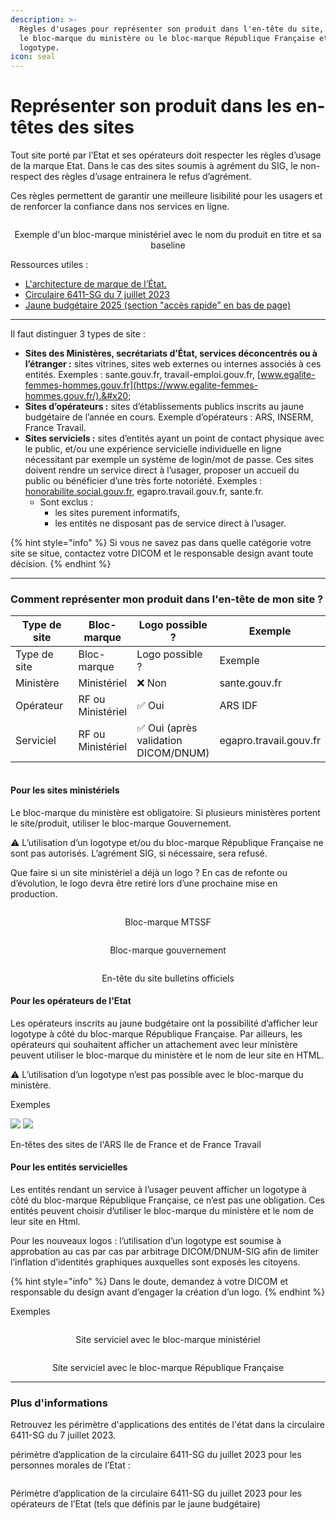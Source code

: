 ```yaml
---
description: >-
  Règles d'usages pour représenter son produit dans l'en-tête du site, utiliser
  le bloc-marque du ministère ou le bloc-marque République Française et un
  logotype.
icon: seal
---
```


# Représenter son produit dans les en-têtes des sites

Tout site porté par l’Etat et ses opérateurs doit respecter les règles d’usage de la marque Etat. Dans le cas des sites soumis à agrément du SIG, le non-respect des règles d’usage entrainera le refus d’agrément.

Ces règles permettent de garantir une meilleure lisibilité pour les usagers et de renforcer la confiance dans nos services en ligne.

<figure><img src="../.gitbook/assets/image (10).png" alt=""><figcaption></figcaption></figure>

<p align="center">Exemple d'un bloc-marque ministériel avec le nom du produit en titre et sa baseline</p>



Ressources utiles : &#x20;

* [L'architecture de marque de l’État.](https://www.info.gouv.fr/marque-de-letat/l-architecture-de-marque-de-l-etat)&#x20;
* [Circulaire 6411-SG du 7 juillet 2023](https://www.systeme-de-design.gouv.fr/version-courante/fr/premiers-pas/perimetre-d-application)&#x20;
* [Jaune budgétaire 2025 (section "accès rapide" en bas de page)](https://www.budget.gouv.fr/documentation/documents-budgetaires/exercice-2025/projet-loi-finances-les/jaunes-budgetaires-2025-plf-2025) &#x20;

***

Il faut distinguer 3 types de site : &#x20;

* **Sites des Ministères, secrétariats d’État, services déconcentrés ou à l’étranger :** sites vitrines, sites web externes ou internes associés à ces entités. Exemples : sante.gouv.fr, travail-emploi.gouv.fr, [www.egalite-femmes-hommes.gouv.fr](https://www.egalite-femmes-hommes.gouv.fr/).&#x20;
* **Sites d’opérateurs :** sites d’établissements publics inscrits au jaune budgétaire de l’année en cours. Exemple d’opérateurs : ARS, INSERM, France Travail. &#x20;
* **Sites serviciels :** sites d’entités ayant un point de contact physique avec le public, et/ou une expérience servicielle individuelle en ligne nécessitant par exemple un système de login/mot de passe. Ces sites doivent rendre un service direct à l’usager, proposer un accueil du public ou bénéficier d’une très forte notoriété. Exemples : [honorabilite.social.gouv.fr,](https://honorabilite.social.gouv.fr/) egapro.travail.gouv.fr, sante.fr.&#x20;
  * Sont exclus : &#x20;
    * les sites purement informatifs,&#x20;
    * les entités ne disposant pas de service direct à l’usager.&#x20;

{% hint style="info" %}
Si vous ne savez pas dans quelle catégorie votre site se situe, contactez votre DICOM et le responsable design avant toute décision.
{% endhint %}

***

### Comment représenter mon produit dans l'en-tête de mon site ?

<table data-header-hidden><thead><tr><th width="141.859375">Type de site </th><th>Bloc-marque </th><th>Logo possible ? </th><th>Exemple </th></tr></thead><tbody><tr><td>Type de site</td><td>Bloc-marque</td><td>Logo possible ?</td><td>Exemple</td></tr><tr><td>Ministère </td><td>Ministériel </td><td>❌ Non </td><td>sante.gouv.fr </td></tr><tr><td>Opérateur </td><td>RF ou Ministériel </td><td>✅ Oui </td><td>ARS IDF </td></tr><tr><td>Serviciel </td><td>RF ou Ministériel </td><td>✅ Oui (après validation DICOM/DNUM) </td><td>egapro.travail.gouv.fr </td></tr></tbody></table>

<figure><img src="../.gitbook/assets/image (4).png" alt=""><figcaption></figcaption></figure>

#### Pour les sites ministériels&#x20;

Le bloc-marque du ministère est obligatoire. Si plusieurs ministères portent le site/produit, utiliser le bloc-marque Gouvernement.&#x20;

⚠️ L’utilisation d’un logotype et/ou du bloc-marque République Française ne sont pas autorisés. L’agrément SIG, si nécessaire, sera refusé.&#x20;

Que faire si un site ministériel a déjà un logo ? En cas de refonte ou d’évolution, le logo devra être retiré lors d’une prochaine mise en production. &#x20;

<figure><img src="../.gitbook/assets/image (9).png" alt=""><figcaption></figcaption></figure>

<p align="center">Bloc-marque MTSSF</p>

<p align="center"><img src="../.gitbook/assets/image (8).png" alt="" data-size="original"> </p>

<p align="center">Bloc-marque gouvernement</p>

<figure><img src="../.gitbook/assets/unknown (2).png" alt=""><figcaption></figcaption></figure>

<p align="center">En-tête du site bulletins officiels </p>

&#x20;

#### Pour les opérateurs de l'Etat&#x20;

Les opérateurs inscrits au jaune budgétaire ont la possibilité d’afficher leur logotype à côté du bloc-marque République Française. Par ailleurs, les opérateurs qui souhaitent afficher un attachement avec leur ministère peuvent utiliser le bloc-marque du ministère et le nom de leur site en HTML.&#x20;

⚠️ L’utilisation d’un logotype n’est pas possible avec le bloc-marque du ministère.&#x20;

Exemples&#x20;

![](<../.gitbook/assets/unknown (3).png>) ![](<../.gitbook/assets/unknown (4).png>)&#x20;

En-têtes des sites de l'ARS Ile de France et de France Travail&#x20;

#### Pour les entités servicielles&#x20;

Les entités rendant un service à l’usager peuvent afficher un logotype à côté du bloc-marque République Française, ce n’est pas une obligation. Ces entités peuvent choisir d’utiliser le bloc-marque du ministère et le nom de leur site en Html.&#x20;

Pour les nouveaux logos : l’utilisation d’un logotype est soumise à approbation au cas par cas par arbitrage DICOM/DNUM-SIG afin de limiter l’inflation d’identités graphiques auxquelles sont exposés les citoyens.&#x20;

{% hint style="info" %}
Dans le doute, demandez à votre DICOM et responsable du design avant d’engager la création d’un logo. &#x20;
{% endhint %}

&#x20;

Exemples &#x20;

<figure><img src="../.gitbook/assets/image (11).png" alt=""><figcaption></figcaption></figure>

<p align="center"> Site serviciel avec le bloc-marque ministériel</p>

<figure><img src="../.gitbook/assets/unknown (6).png" alt=""><figcaption></figcaption></figure>

<p align="center"> Site serviciel avec le bloc-marque République Française</p>

&#x20;

***

### Plus d'informations

Retrouvez les périmètre d'applications des entités de l'état dans la circulaire 6411-SG du 7 juillet 2023.

périmètre d’application de la circulaire 6411-SG du juillet 2023 pour les personnes morales de l’Etat :

<figure><img src="../.gitbook/assets/unknown (8).png" alt=""><figcaption></figcaption></figure>

Périmètre d’application de la circulaire 6411-SG du juillet 2023 pour les opérateurs de l’Etat (tels que définis par le jaune budgétaire)

<figure><img src="../.gitbook/assets/unknown (9).png" alt=""><figcaption></figcaption></figure>
